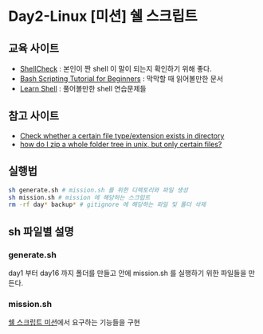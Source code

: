 # Day2-Linux [미션] 쉘 스크립트

## 교육 사이트

- [ShellCheck](https://www.shellcheck.net) : 본인이 짠 shell 이 말이 되는지 확인하기 위해 좋다.
- [Bash Scripting Tutorial for Beginners](https://linuxconfig.org/bash-scripting-tutorial-for-beginners) : 막막할 때 읽어볼만한 문서
- [Learn Shell](https://www.learnshell.org) : 풀어볼만한 shell 연습문제들

## 참고 사이트

- [Check whether a certain file type/extension exists in directory](https://stackoverflow.com/questions/3856747)
- [how do I zip a whole folder tree in unix, but only certain files?](https://stackoverflow.com/questions/1112468)

## 실행법

```sh
sh generate.sh # mission.sh 를 위한 디렉토리와 파일 생성
sh mission.sh # mission 에 해당하는 스크립트
rm -rf day* backup* # gitignore 에 해당하는 파일 및 폴더 삭제
```

## sh 파일별 설명

### generate.sh

day1 부터 day16 까지 폴더를 만들고 안에 mission.sh 를 실행하기 위한 파일들을 만든다.

### mission.sh

[쉘 스크립트 미션](https://lucas.codesquad.kr/main/course/2021-Masters-CS-10/day2-linux/%EC%89%98-%EC%8A%A4%ED%81%AC%EB%A6%BD%ED%8A%B8)에서 요구하는 기능들을 구현
